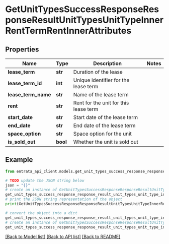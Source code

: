 # GetUnitTypesSuccessResponseResponseResultUnitTypesUnitTypeInnerRentTermRentInnerAttributes


## Properties

Name | Type | Description | Notes
------------ | ------------- | ------------- | -------------
**lease_term** | **str** | Duration of the lease | 
**lease_term_id** | **int** | Unique identifier for the lease term | 
**lease_term_name** | **str** | Name of the lease term | 
**rent** | **str** | Rent for the unit for this lease term | 
**start_date** | **str** | Start date of the lease term | 
**end_date** | **str** | End date of the lease term | 
**space_option** | **str** | Space option for the unit | 
**is_sold_out** | **bool** | Whether the unit is sold out | 

## Example

```python
from entrata_api_client.models.get_unit_types_success_response_response_result_unit_types_unit_type_inner_rent_term_rent_inner_attributes import GetUnitTypesSuccessResponseResponseResultUnitTypesUnitTypeInnerRentTermRentInnerAttributes

# TODO update the JSON string below
json = "{}"
# create an instance of GetUnitTypesSuccessResponseResponseResultUnitTypesUnitTypeInnerRentTermRentInnerAttributes from a JSON string
get_unit_types_success_response_response_result_unit_types_unit_type_inner_rent_term_rent_inner_attributes_instance = GetUnitTypesSuccessResponseResponseResultUnitTypesUnitTypeInnerRentTermRentInnerAttributes.from_json(json)
# print the JSON string representation of the object
print(GetUnitTypesSuccessResponseResponseResultUnitTypesUnitTypeInnerRentTermRentInnerAttributes.to_json())

# convert the object into a dict
get_unit_types_success_response_response_result_unit_types_unit_type_inner_rent_term_rent_inner_attributes_dict = get_unit_types_success_response_response_result_unit_types_unit_type_inner_rent_term_rent_inner_attributes_instance.to_dict()
# create an instance of GetUnitTypesSuccessResponseResponseResultUnitTypesUnitTypeInnerRentTermRentInnerAttributes from a dict
get_unit_types_success_response_response_result_unit_types_unit_type_inner_rent_term_rent_inner_attributes_from_dict = GetUnitTypesSuccessResponseResponseResultUnitTypesUnitTypeInnerRentTermRentInnerAttributes.from_dict(get_unit_types_success_response_response_result_unit_types_unit_type_inner_rent_term_rent_inner_attributes_dict)
```
[[Back to Model list]](../README.md#documentation-for-models) [[Back to API list]](../README.md#documentation-for-api-endpoints) [[Back to README]](../README.md)



